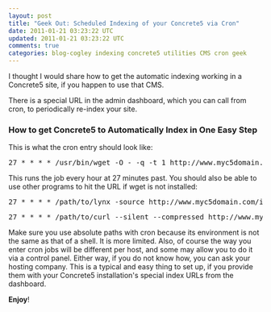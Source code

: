 ```yaml
---           
layout: post
title: "Geek Out: Scheduled Indexing of your Concrete5 via Cron"
date: 2011-01-21 03:23:22 UTC
updated: 2011-01-21 03:23:22 UTC
comments: true
categories: blog-cogley indexing concrete5 utilities CMS cron geek
---
```

 

I thought I would share how to get the automatic indexing working in a Concrete5 site, if you happen to use that CMS.


There is a special URL in the admin dashboard, which you can call from cron, to periodically re-index your site.

### How to get Concrete5 to Automatically Index in One Easy Step

This is what the cron entry should look like:

<pre>27 * * * * /usr/bin/wget -O - -q -t 1 http://www.myc5domain.com/index.php/tools/required/jobs?auth=19eef....etc</pre>
This runs the job every hour at 27 minutes past. You should also be able to use other programs to hit the URL if wget is not installed:

<pre>27 * * * * /path/to/lynx -source http://www.myc5domain.com/index.php/tools/required/jobs?auth=19eef....etc</pre><pre>27 * * * * /path/to/curl --silent --compressed http://www.myc5domain.com/index.php/tools/required/jobs?auth=19eef....etc</pre>
Make sure you use absolute paths with cron because its environment is not the same as that of a shell. It is more limited. Also, of course the way you enter cron jobs will be different per host, and some may allow you to do it via a control panel. Either way, if you do not know how, you can ask your hosting company. This is a typical and easy thing to set up, if you provide them with your Concrete5 installation's special index URLs from the dashboard.


**Enjoy**!

